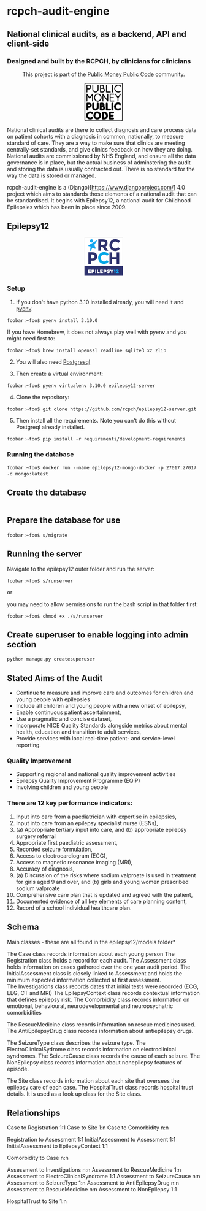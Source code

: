 # rcpch-audit-engine

## National clinical audits, as a backend, API and client-side

### Designed and built by the RCPCH, by clinicians for clinicians

<p align="center">
    <p align="center"></p>
    <p align="center">This project is part of the <a href="https://publicmoneypubliccode.org.uk/">Public Money Public Code</a> community.</p>
    <p align="center">
    <img align="center" src="./rcpch-audit-engine/epilepsy12/static/logo-block-outline-sm.png" width='100px'/>
    </p>
</p>

National clinical audits are there to collect diagnosis and care process data on patient cohorts with a diagnosis in common, nationally, to measure standard of care. They are a way to make sure that clinics are meeting centrally-set standards, and give clinics feedback on how they are doing.
National audits are commissioned by NHS England, and ensure all the data governance is in place, but the actual business of adminstering the audit and storing the data is usually contracted out. There is no standard for the way the data is stored or managed.

rcpch-audit-engine is a (Django)[https://www.djangoproject.com/] 4.0 project which aims to standards those elements of a national audit that can be standardised. It begins with Epilepsy12, a national audit for Childhood Epilepsies which has been in place since 2009.

## Epilepsy12

<p align="center">
    <img align="center" src="./rcpch-audit-engine/epilepsy12/static/epilepsy12-logo-1.png" width='100px'/>
</p>

### Setup

1. If you don't have python 3.10 installed already, you will need it and [pyenv](https://github.com/pyenv/pyenv).

```console
foobar:~foo$ pyenv install 3.10.0
```

If you have Homebrew, it does not always play well with pyenv and you might need first to:

```console
foobar:~foo$ brew install openssl readline sqlite3 xz zlib
```

2. You will also need [Postgresql](https://www.postgresql.org/)

3. Then create a virtual environment:

```console
foobar:~foo$ pyenv virtualenv 3.10.0 epilepsy12-server
```

4. Clone the repository:

```console
foobar:~foo$ git clone https://github.com/rcpch/epilepsy12-server.git
```

5. Then install all the requirements. Note you can't do this without Postgreql already installed.

```console
foobar:~foo$ pip install -r requirements/development-requirements
```

### Running the database

```command
foobar:~foo$ docker run --name epilepsy12-mongo-docker -p 27017:27017 -d mongo:latest
```

## Create the database

```console
```

## Prepare the database for use

```console
foobar:~foo$ s/migrate
```

## Running the server

Navigate to the epilepsy12 outer folder and run the server:

```console
foobar:~foo$ s/runserver
```

or

you may need to allow permissions to run the bash script in that folder first:

```console
foobar:~foo$ chmod +x ./s/runserver
```

## Create superuser to enable logging into admin section

```console
python manage.py createsuperuser
```

##  Stated Aims of the Audit

* Continue to measure and improve care and outcomes for children and young people with
epilepsies
* Include all children and young people with a new onset of epilepsy,
* Enable continuous patient ascertainment,
* Use a pragmatic and concise dataset,
* Incorporate NICE Quality Standards alongside metrics about mental health, education and
transition to adult services,
* Provide services with local real-time patient- and service-level reporting.

### Quality Improvement

* Supporting regional and national quality improvement activities
* Epilepsy Quality Improvement Programme (EQIP)
* Involving children and young people

### There are 12 key performance indicators:

1. Input into care from a paediatrician with expertise in epilepsies,
2. Input into care from an epilepsy specialist nurse (ESNs),
3. (a) Appropriate tertiary input into care, and (b) appropriate epilepsy surgery referral
4. Appropriate first paediatric assessment,
5. Recorded seizure formulation,
6. Access to electrocardiogram (ECG),
7. Access to magnetic resonance imaging (MRI),
8. Accuracy of diagnosis,
9. (a) Discussion of the risks where sodium valproate is used in treatment for girls aged 9 and over,
and (b) girls and young women prescribed sodium valproate
10. Comprehensive care plan that is updated and agreed with the patient,
11. Documented evidence of all key elements of care planning content,
12. Record of a school individual healthcare plan.

## Schema

Main classes - these are all found in the epilepsy12/models folder*

The Case class records information about each young person
The Registration class holds a record for each audit.
The Assessment class holds information on cases gathered over the one year audit period.
The InitialAssessment class is closely linked to Assessment and holds the minimum expected information collected at first assessment.  
The Investigations class records dates that initial tests were recorded (ECG, EEG, CT and MRI)
The EpilepsyContext class records contextual information that defines epilepsy risk.
The Comorbidity class records information on emotional, behavioural, neurodevelopmental and neuropsychatric comorbidities

The RescueMedicine class records information on rescue medicines used.
The AntiEpilepsyDrug class records information about antiepilepsy drugs.

The SeizureType class describes the seizure type.
The ElectroClinicalSydrome class records information on electroclinical syndromes.
The SeizureCause class records the cause of each seizure.
The NonEpilepsy class records information about nonepilepsy features of episode.

The Site class records information about each site that oversees the epilepsy care of each case.
The HospitalTrust class records hospital trust details. It is used as a look up class for the Site class.


## Relationships

Case to Registration 1:1
Case to Site 1:n
Case to Comorbidity n:n

Registration to Assessment 1:1
InitialAssessment to Assessment 1:1
InitialAssessment to EpilepsyContext  1:1

Comorbidity to Case n:n

Assessment to Investigations n:n
Assessment to RescueMedicine 1:n
Assessment to ElectroClinicalSyndrome 1:1
Assessment to SeizureCause n:n
Assessment to SeizureType 1:n
Assessment to AntiEpilepsyDrug n:n
Assessment to RescueMedicine n:n
Assessment to NonEpilepsy 1:1

HospitalTrust to Site 1:n